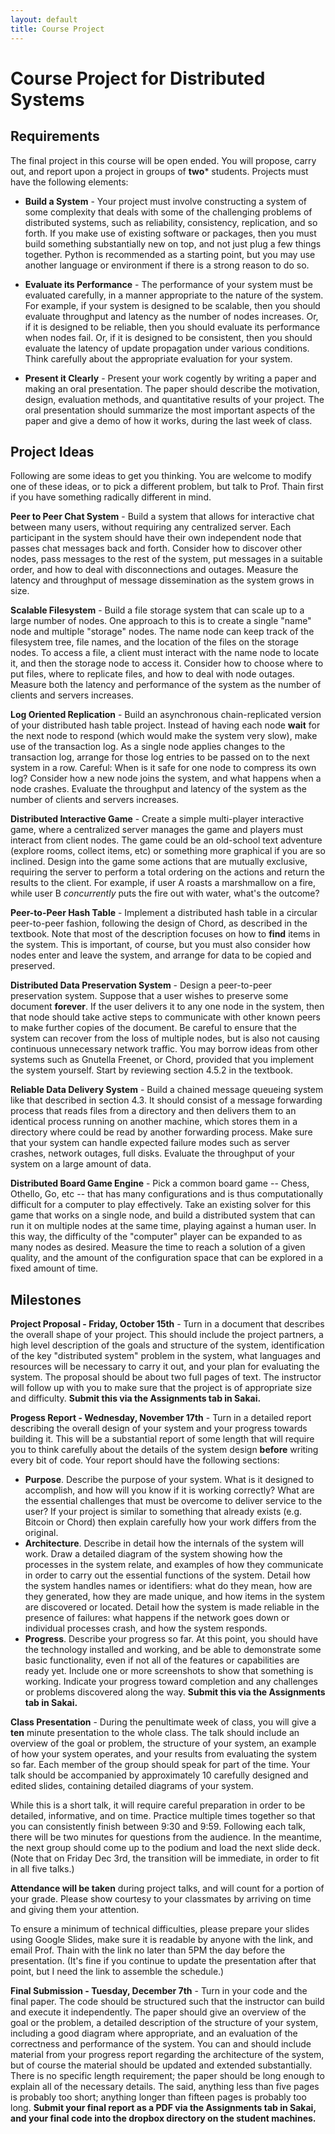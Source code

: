 ```yaml
---
layout: default
title: Course Project
---
```


# Course Project for Distributed Systems

## Requirements

The final project in this course will be open ended.  You will propose, carry out, and report upon a project in groups of **two*** students.
Projects must have the following elements:

- **Build a System** - Your project must involve constructing a system of some complexity
that deals with some of the challenging problems of distributed systems, such as reliability, consistency,
replication, and so forth. If you make use of existing software or packages, then you must build something
substantially new on top, and not just plug a few things together. Python is recommended as a starting point, but you may use
another language or environment if there is a strong reason to do so.

- **Evaluate its Performance** - The performance of your system must be evaluated carefully, in
a manner appropriate to the nature of the system.  For example, if your system is designed to be
scalable, then you should evaluate throughput and latency as the number of nodes increases.
Or, if it is designed to be reliable, then you should evaluate its performance when nodes fail.
Or, if it is designed to be consistent, then you should evaluate the latency of update propagation
under various conditions.  Think carefully about the appropriate evaluation for your system.

- **Present it Clearly** - Present your work cogently by writing a paper and making an oral presentation.
The paper should describe the motivation, design, evaluation methods, and quantitative results of your project.
The oral presentation should summarize the most important aspects of the paper and give a demo of how it works,
during the last week of class.

## Project Ideas

Following are some ideas to get you thinking.  You are welcome to modify one of these ideas,
or to pick a different problem, but talk to Prof. Thain first if you have something radically different in mind.

**Peer to Peer Chat System** - Build a system that allows for interactive chat
between many users, without requiring any centralized server.  Each participant
in the system should have their own independent node that passes chat messages
back and forth.  Consider how to discover other nodes, pass messages to the rest
of the system, put messages in a suitable order, and how to deal with disconnections
and outages.  Measure the latency and throughput of message dissemination as
the system grows in size.

**Scalable Filesystem** - Build a file storage system that can scale up to a large
number of nodes.  One approach to this is to create a single "name" node and multiple "storage" nodes.
The name node can keep track of the filesystem tree, file names, and the location of the files on the storage nodes.
To access a file, a client must interact with the name node to locate it, and then the storage node to access it.
Consider how to choose where to put files, where to replicate files, and how to deal with node outages.
Measure both the latency and performance of the system as the number of clients and servers increases.

**Log Oriented Replication** - Build an asynchronous chain-replicated version of your distributed hash table project.
Instead of having each node **wait** for the next node to respond (which would make the system very slow),
make use of the transaction log.  As a single node applies changes to the transaction log, arrange for those
log entries to be passed on to the next system in a row.  Careful: When is it safe for one node to compress
its own log?  Consider how a new node joins the system, and what happens when a node crashes.
Evaluate the throughput and latency of the system as the number of clients and servers increases.

**Distributed Interactive Game** - Create a simple multi-player interactive game, where a centralized
server manages the game and players must interact from client nodes.  The game could be an old-school text
adventure (explore rooms, collect items, etc) or something more graphical if you are so inclined.
Design into the game some actions that are mutually exclusive, requiring the server to perform a total
ordering on the actions and return the results to the client. For example, if user A roasts a marshmallow on a fire,
while user B *concurrently* puts the fire out with water, what's the outcome?

**Peer-to-Peer Hash Table** - Implement a distributed hash table in a circular peer-to-peer fashion,
following the design of Chord, as described in the textbook.  Note that most of the description focuses
on how to **find** items in the system.  This is important, of course, but you must also consider how
nodes enter and leave the system, and arrange for data to be copied and preserved.

**Distributed Data Preservation System** - Design a peer-to-peer preservation system.
Suppose that a user wishes to preserve some document **forever**.  If the user delivers
it to any one node in the system, then that node should take active
steps to communicate with other known peers to make further copies of
the document.  Be careful to ensure that the system can recover from
the loss of multiple nodes, but is also not causing continuous unnecessary network traffic.
You may borrow ideas from other systems such as Gnutella
Freenet, or Chord, provided that you implement the system yourself.
Start by reviewing section 4.5.2 in the textbook.

**Reliable Data Delivery System** - Build a chained message
queueing system like that described in section 4.3.  It should consist
of a message forwarding process that reads files from a directory and then
delivers them to an identical process running on another machine,
which stores them in a directory where could be read by another
forwarding process.  Make sure that your system can handle expected
failure modes such as server crashes, network outages, full disks.
Evaluate the throughput of your system on a large amount of data.

**Distributed Board Game Engine** - Pick a common board game  -- Chess, Othello, Go, etc -- that
has many configurations and is thus computationally difficult for a computer to play effectively.
Take an existing solver for this game that works on a single node, and build a distributed system
that can run it on multiple nodes at the same time, playing against a human user.
In this way, the difficulty of the "computer" player can be expanded to as many nodes as desired.
Measure the time to reach a solution of a given quality, and the amount of the configuration space
that can be explored in a fixed amount of time.

## Milestones

**Project Proposal - Friday, October 15th** -
Turn in a document that describes the overall shape of your project.
This should include the project partners, a high level description
of the goals and structure of the system, identification of the key
"distributed system" problem in the system, 
what languages and resources will be necessary to carry it out,
and your plan for evaluating the system.  The proposal should be
about two full pages of text.  The instructor will follow up with
you to make sure that the project is of appropriate size and difficulty.
**Submit this via the Assignments tab in Sakai.**

**Progess Report - Wednesday, November 17th** -
Turn in a detailed report describing the overall design of your
system and your progress towards building it.  This will be a substantial
report of some length that will require you to  think carefully about the
details of the system design **before**
writing every bit of code.  Your report should have the following sections:
- **Purpose**. Describe the purpose of your system.  What is it designed to
accomplish, and how will you know if it is working correctly?
What are the essential challenges that must be overcome to deliver service to the user?
If your project is similar to something that already exists (e.g. Bitcoin or Chord) then explain carefully
how your work differs from the original.
- **Architecture**.  Describe in detail how the internals of the system will work.
Draw a detailed diagram of the system showing how the processes in the system relate,
and examples of how they communicate in order to carry out the essential functions of
the system.  Detail how the system handles names or identifiers: what do they mean,
how are they generated, how they are made unique, and how items in the system are discovered or located.
Detail how the system is made reliable in the presence of failures: what happens
if the network goes down or individual processes crash, and how the system responds.
- **Progress**.  Describe your progress so far.  At this point, you should have
the technology installed and working, and be able to demonstrate some basic functionality,
even if not all of the features or capabilities are ready yet.  Include one or more
screenshots to show that something is working.  Indicate your progress
toward completion and any challenges or problems discovered along the way.
**Submit this via the Assignments tab in Sakai.**

**Class Presentation** - During the penultimate week of class, you
will give a **ten** minute presentation to the whole class.
The talk should include an overview of the goal or problem, the structure of your
system, an example of how your system operates, and your results from evaluating
the system so far.  Each member of the group should speak for part of the time.
Your talk should be accompanied by approximately 10 carefully designed
and edited slides, containing detailed diagrams of your system.

While this is a short talk, it will require careful preparation
in order to be detailed, informative, and on time.  Practice multiple times
together so that you can consistently finish between 9:30 and 9:59.
Following each talk, there will be two minutes for questions from the audience.
In the meantime, the next group should come up to the podium and load the next
slide deck.  (Note that on Friday Dec 3rd, the transition will be immediate,
in order to fit in all five talks.)

**Attendance will be taken** during project talks, and will count for a portion
of your grade. Please show courtesy to your classmates by arriving on time and
giving them your attention.

To ensure a minimum of technical difficulties, please prepare your slides using
Google Slides, make sure it is readable by anyone with the link, and email Prof. Thain
with the link no later than 5PM the day before the presentation.  (It's fine if you
continue to update the presentation after that point, but I need the link to assemble
the schedule.)

**Final Submission - Tuesday, December 7th** - Turn in your code and the final paper.
The code should be structured such that the instructor can build and
execute it independently.  The paper should give an overview of the
goal or the problem, a detailed description of the structure of your
system, including a good diagram where appropriate, and an evaluation
of the correctness and performance of the system.  You can and should include
material from your progress report regarding the architecture of the system,
but of course the material should be updated and extended substantially.
There is no specific length requirement; the paper should be long enough to explain all
of the necessary details.  The said, anything less than five pages
is probably too short; anything longer than fifteen pages is probably too long.
**Submit your final report as a PDF via the Assignments tab in Sakai,
and your final code into the dropbox directory on the student machines.**


